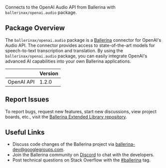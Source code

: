 Connects to the OpenAI Audio API from Ballerina with `ballerinax/openai.audio` package.

## Package Overview
The `ballerinax/openai.audio` package is a [Ballerina](https://ballerina.io/) connector for OpenAI's Audio API. The connector provides access to state-of-the-art models for speech-to-text transcription and translation. By using the `ballerinax/openai.audio` package, you can easily integrate OpenAI's advanced AI capabilities into your own Ballerina applications.

|                             | Version         |
|-----------------------------|-----------------|
| OpenAI API                  | 1.2.0           |

## Report Issues
To report bugs, request new features, start new discussions, view project boards, etc., visit the [Ballerina Extended Library repository](https://github.com/ballerina-platform/ballerina-extended-library).

## Useful Links
- Discuss code changes of the Ballerina project via [ballerina-dev@googlegroups.com](mailto:ballerina-dev@googlegroups.com).
- Join the Ballerina community on [Discord](https://discord.gg/ballerinalang) to chat with the developers.
- Post technical questions on Stack Overflow with the [#ballerina](https://stackoverflow.com/questions/tagged/ballerina) tag.
